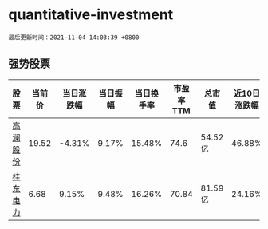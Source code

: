 # quantitative-investment

`最后更新时间：2021-11-04 14:03:39 +0800`

## 强势股票

|股票|当前价|当日涨跌幅|当日振幅|当日换手率|市盈率TTM|总市值|近10日涨跌幅|
|----|----|----|----|----|----|----|----|
|[高澜股份](https://xueqiu.com/S/SZ300499)|19.52|-4.31%|9.17%|15.48%|74.6|54.52亿|46.88%|
|[桂东电力](https://xueqiu.com/S/SH600310)|6.68|9.15%|9.48%|16.26%|70.84|81.59亿|24.16%|

